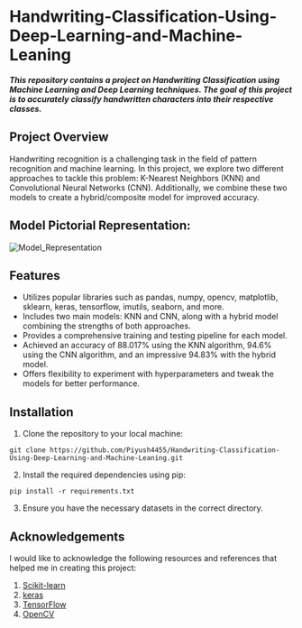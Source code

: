# Handwriting-Classification-Using-Deep-Learning-and-Machine-Leaning

***This repository contains a project on Handwriting Classification using Machine Learning and Deep Learning techniques. The goal of this project is to accurately classify handwritten characters into their respective classes.***
<br />
## Project Overview
<p>Handwriting recognition is a challenging task in the field of pattern recognition and machine learning. In this project, we explore two different approaches to tackle this problem: K-Nearest Neighbors (KNN) and Convolutional Neural Networks (CNN). Additionally, we combine these two models to create a hybrid/composite model for improved accuracy.</p>

## Model Pictorial Representation:
![Model_Representation](https://drive.google.com/uc?id=1nUqL8-DwAQVU1VFoEEmvDXpIyjzvkHnp)

## Features
* Utilizes popular libraries such as pandas, numpy, opencv, matplotlib, sklearn, keras, tensorflow, imutils, seaborn, and more.<br />
* Includes two main models: KNN and CNN, along with a hybrid model combining the strengths of both approaches.<br />
* Provides a comprehensive training and testing pipeline for each model.<br />
* Achieved an accuracy of 88.017% using the KNN algorithm, 94.6% using the CNN algorithm, and an impressive 94.83% with the hybrid model.<br />
* Offers flexibility to experiment with hyperparameters and tweak the models for better performance.<br />

## Installation
1. Clone the repository to your local machine:
```
git clone https://github.com/Piyush4455/Handwriting-Classification-Using-Deep-Learning-and-Machine-Leaning.git
```
2. Install the required dependencies using pip:
```
pip install -r requirements.txt
```
3. Ensure you have the necessary datasets in the correct directory.

## Acknowledgements
I would like to acknowledge the following resources and references that helped me in creating this project:<br />
1. <a href="https://scikit-learn.org/stable/">Scikit-learn</a><br>
2. <a href="https://keras.io/">keras</a><br>
3. <a href="https://www.tensorflow.org/">TensorFlow</a><br>
4. <a href="https://opencv.org/">OpenCV</a><br>
